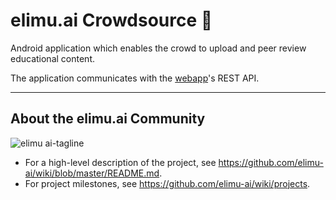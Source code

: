 # elimu.ai Crowdsource 🧐

Android application which enables the crowd to upload and peer review educational content.

The application communicates with the [webapp](https://github.com/elimu-ai/webapp)'s REST API.

---

## About the elimu.ai Community

![elimu ai-tagline](https://user-images.githubusercontent.com/15718174/54360503-e8e88980-465c-11e9-9792-32b513105cf3.png)

 * For a high-level description of the project, see https://github.com/elimu-ai/wiki/blob/master/README.md.
 * For project milestones, see https://github.com/elimu-ai/wiki/projects.
